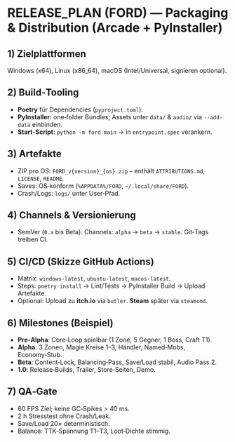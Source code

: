 # RELEASE_PLAN (FORD) — Packaging & Distribution (Arcade + PyInstaller)

## 1) Zielplattformen
Windows (x64), Linux (x86_64), macOS (Intel/Universal, signieren optional).

## 2) Build‑Tooling
- **Poetry** für Dependencies (`pyproject.toml`).
- **PyInstaller**: one‑folder Bundles; Assets unter `data/` & `audio/` via `--add-data` einbinden.
- **Start‑Script**: `python -m ford.main` → in `entrypoint.spec` verankern.

## 3) Artefakte
- ZIP pro OS: `FORD_v{version}_{os}.zip` – enthält `ATTRIBUTIONS.md`, `LICENSE`, `README`.
- Saves: OS‑konform (`%APPDATA%/FORD`, `~/.local/share/FORD`).
- Crash/Logs: `logs/` unter User‑Pfad.

## 4) Channels & Versionierung
- SemVer (`0.x` bis Beta). Channels: `alpha` → `beta` → `stable`. Git‑Tags treiben CI.

## 5) CI/CD (Skizze GitHub Actions)
- Matrix: `windows-latest`, `ubuntu-latest`, `macos-latest`.
- Steps: `poetry install` → Lint/Tests → PyInstaller Build → Upload Artefakte.
- Optional: Upload zu **itch.io** via `butler`. **Steam** später via `steamcmd`.

## 6) Milestones (Beispiel)
- **Pre‑Alpha**: Core‑Loop spielbar (1 Zone, 5 Gegner, 1 Boss, Craft T1).
- **Alpha**: 3 Zonen, Magie Kreise 1–3, Händler, Named‑Mobs, Economy‑Stub.
- **Beta**: Content‑Lock, Balancing‑Pass, Save/Load stabil, Audio Pass 2.
- **1.0**: Release‑Builds, Trailer, Store‑Seiten, Demo.

## 7) QA‑Gate
- 60 FPS Ziel; keine GC‑Spikes > 40 ms.
- 2 h Stresstest ohne Crash/Leak.
- Save/Load 20× deterministisch.
- Balance: TTK‑Spannung T1–T3, Loot‑Dichte stimmig.
